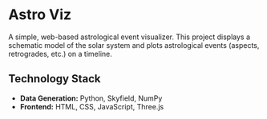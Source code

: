 # Astro Viz

A simple, web-based astrological event visualizer. This project displays a schematic model of the solar system and plots astrological events (aspects, retrogrades, etc.) on a timeline.

## Technology Stack

-   **Data Generation:** Python, Skyfield, NumPy
-   **Frontend:** HTML, CSS, JavaScript, Three.js
